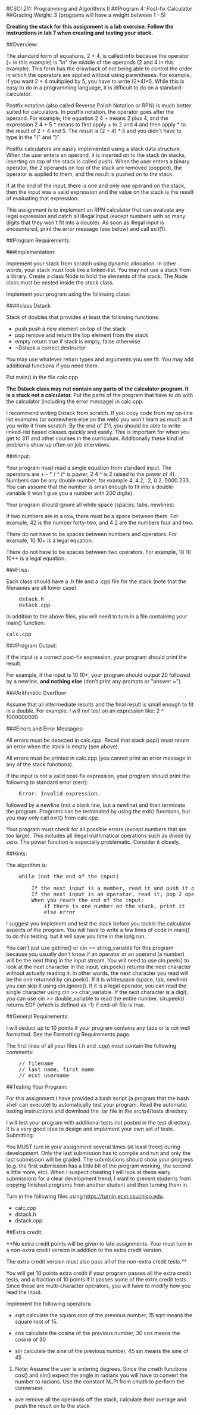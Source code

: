 #CSCI 211: Programming and Algorithms II
##Program 4: Post-fix Calculator
##Grading Weight:
3 (programs will have a weight between 1 - 5)

**Creating the stack for this assignment is a lab exercise.  Follow the instructions in lab 7 when creating and testing your stack.**


##Overview:

The standard form of equations, 2 + 4, is called infix because the operator (+ in this example) is "in" the middle of the operands (2 and 4 in this example).  This form has the drawback of not being able to control the order in which the operators are applied without using parentheses.  For example, if you want 2 + 4 multiplied by 5, you have to write (2+4)\*5.  While this is easy to do in a programming language, it is difficult to do on a standard calculator.


Postfix notation (also called Reverse Polish Notation or RPN) is much better suited for calculators.  In postfix notation, the operator goes after the operand.  For example, the equation 2 4 + means 2 plus 4, and the expression 2 4 + 5 * means to first apply + to 2 and 4 and then apply * to the result of 2 + 4 and 5.  The result is (2 + 4) * 5 and you didn't have to type in the "(" and ")".


Postfix calculators are easily implemented using a stack data structure.  When the user enters an operand, it is inserted on to the stack (in stacks, inserting on top of the stack is called push).  When the user enters a binary operator, the 2 operands on top of the stack are removed (popped), the operator is applied to them, and the result is pushed on to the stack.

If at the end of the input, there is one and only one operand on the stack, then the input was a valid expression and the value on the stack is the result of evaluating that expression.

This assignment is to implement an RPN calculator that can evaluate any legal expression and catch all illegal input (except numbers with so many digits that they won't fit into a double).  As soon as illegal input is encountered, print the error message (see below) and call exit(1).

##Program Requirements:

###Implementation:

Implement your stack from scratch using dynamic allocation.  In other words, your stack must look like a linked-list.  You may not use a stack from a library.  Create a class Node to hold the elements of the stack.  The Node class must be nested inside the stack class.

Implement your program using the following class:

####class Dstack

Stack of doubles that provides at least the following functions:

* push          push a new element on top of the stack
* pop           remove and return the top element from the stack
* empty        return true if stack is empty, false otherwise
* ~Dstack     a correct destructor

You may use whatever return types and arguments you see fit.  You may add additional functions if you need them.

Put main() in the file calc.cpp

**The Dstack class may not contain any parts of the calculator program.  It is a stack not a calculator.**  Put the parts of the program that have to do with the calculator (including the error message) in calc.cpp.

I recommend writing Dstack from scratch.  If you copy code from my on-line list examples (or somewhere else on the web) you won't learn as much as if you write it from scratch.  By the end of 211, you should be able to write linked-list based classes quickly and easily. This is important for when you get to 311 and other courses in the curriculum. Additionally these kind of problems show up often on job interviews.


###Input:

Your program must read a single equation from standard input. The operators are + - * / ^ (^ is power, 2 4 ^ is 2 raised to the power of 4).  Numbers can be any double number, for example 4, 4.2, .2, 0.2, 0000.233.  You can assume that the number is small enough to fit into a double variable (I won't give you a number with 200 digits).

Your program should ignore all white space (spaces, tabs, newlines).

If two numbers are in a row, there must be a space between them.  For example, 42 is the number forty-two, and 4  2 are the numbers four and two.

There do not have to be spaces between numbers and operators.  For example, 10 10+ is a legal equation.

There do not have to be spaces between two operators.  For example, 10 10 10++ is a legal equation.


###Files:

Each class should have a .h file and a .cpp file for the stack (note that the filenames are all lower case):

<pre>
    dstack.h
    dstack.cpp
</pre>

In addition to the above files, you will need to turn in a file containing your main() function:

<pre>
calc.cpp
</pre>

###Program Output:

If the input is a correct post-fix expression, your program should print the result.

For example, if the input is 10 10+, your program should output 20 followed by a newline, **and nothing else** (don't print any prompts or "answer =").

###Arithmetic Overflow:

Assume that all intermediate results and the final result is small enough to fit in a double.  For example, I will not test on an expression like:  2 ^ 1000000000

###Errors and Error Messages:

All errors must be detected in calc.cpp.  Recall that stack pop() must return an error when the stack is empty (see above).

All errors must be printed in calc.cpp (you cannot print an error message in any of the stack functions).

If the input is not a valid post-fix expression, your program should print the following to standard error (cerr):

<pre>
    Error: Invalid expression.
</pre>

followed by a newline (not a blank line, but a newline) and then terminate the program.  Programs can be terminated by using the exit() functions, but you may only call exit() from calc.cpp.

Your program must check for all possible errors (except numbers that are too large).  This includes all illegal mathmatical operations such as divide by zero.  The power function is especially problematic.  Consider it closely.


##Hints:

The algorithm is:

<pre>
    while (not the end of the input)

        If the next input is a number, read it and push it on the stack
        If the next input is an operator, read it, pop 2 operands off of the stack, apply the operator, push the result onto the stack
        When you reach the end of the input:
            if there is one number on the stack, print it
            else error
</pre>


I suggest you implement and test the stack before you tackle the calculator aspects of the program.  You will have to write a few lines of code in main() to do this testing, but it will save you time in the long run.

You can't just use getline() or cin >> string_variable for this program because you usually don't know if an operator or an operand (a number) will be the next thing in the input stream.  You will need to use cin.peek() to look at the next character in the input.  cin.peek() returns the next character without actually reading it.  In other words, the next character you read will be the one returned by cin.peek().  If it is whitespace (space, tab, newline) you can skip it using cin.ignore().  If it is a legal operator, you can read the single character using cin >> char_variable.  If the next character is a digit, you can use cin >> double_variable to read the entire number.  cin.peek() returns EOF (which is defined as -1) if end-of-file is true.


##General Requirements:

I will deduct up to 10 points if your program contains any tabs or is not well formatted.  See the Formatting Requirements page.

The first lines of all your files (.h and .cpp) must contain the following comments:

<pre>
    // filename
    // last name, first name
    // ecst_username
</pre>

##Testing Your Program:

For this assignment I have provided a bash script (a program that the bash shell can execute) to automatically test your program.  Read the automatic testing instructions and download the .tar file in the src/p4/tests directory.

I will test your program with additional tests not posted in the test directory.  It is a very good idea to design and implement your own set of tests.
Submitting:

You MUST turn in your assignment several times (at least three) during development.  Only the last submission has to compile and run and only the last submission will be graded.  The submissions should show your progress (e.g. the first submission has a little bit of the program working, the second a little more, etc).  When I suspect cheating I will look at these early submissions for a clear development trend; I want to prevent students from copying finished programs from another student and then turning them in.

Turn in the following files using https://turnin.ecst.csuchico.edu.

* calc.cpp
* dstack.h
* dstack.cpp


##Extra credit:

**No extra credit points will be given to late assignments.  Your must turn in a non-extra credit version in addition to the extra credit version.

The extra credit version must also pass all of the non-extra credit tests.**

You will get 10 points extra credit if your program passes all the extra credit tests, and a fraction of 10 points if it passes some of the extra credit tests.  Since these are multi-character operators, you will have to modify how you read the input.

Implement the following operators:

* sqrt   calculate the square root of the previous number,  15 sqrt means the square root of 15.

* cos   calculate the cosine of the previous number, 30 cos means the cosine of 30

* sin    calculate the sine of the previous number, 45 sin means the sine of 45

1. Note: Assume the user is entering degrees.  Since the cmath functions cos() and sin() expect the angle in radians you will have to convert the number to radians.  Use the constant M_PI from cmath to perform the conversion.

* ave   remove all the operands off the stack, calculate their average and push the result on to the stack
